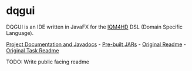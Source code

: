 # dqgui
DQGUI is an IDE written in JavaFX for the [IQM4HD](https://iqm4hd.wp.hs-hannover.de/english.html) DSL (Domain Specific Language).

[Project Documentation and Javadocs](https://mynttt.github.io/dqgui/index.html) - [Pre-built JARs](https://github.com/mynttt/dqgui/releases/latest) - [Original Readme](https://github.com/mynttt/dqgui/blob/master/welcome.md) - [Original Task Readme](https://github.com/mynttt/dqgui/blob/master/tasks.md)

TODO: Write public facing readme
